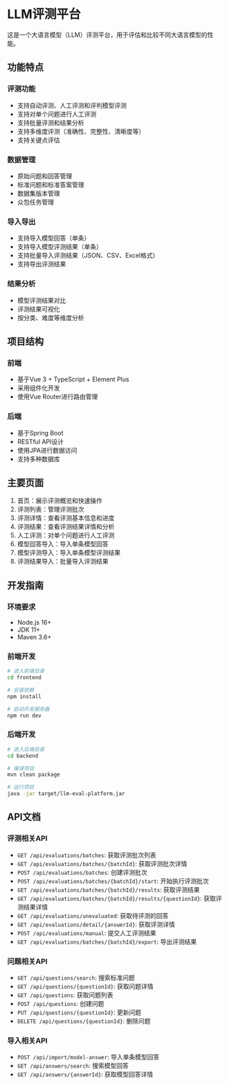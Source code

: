 # LLM评测平台

这是一个大语言模型（LLM）评测平台，用于评估和比较不同大语言模型的性能。

## 功能特点

### 评测功能
- 支持自动评测、人工评测和评判模型评测
- 支持对单个问题进行人工评测
- 支持批量评测和结果分析
- 支持多维度评测（准确性、完整性、清晰度等）
- 支持关键点评估

### 数据管理
- 原始问题和回答管理
- 标准问题和标准答案管理
- 数据集版本管理
- 众包任务管理

### 导入导出
- 支持导入模型回答（单条）
- 支持导入模型评测结果（单条）
- 支持批量导入评测结果（JSON、CSV、Excel格式）
- 支持导出评测结果

### 结果分析
- 模型评测结果对比
- 评测结果可视化
- 按分类、难度等维度分析

## 项目结构

### 前端
- 基于Vue 3 + TypeScript + Element Plus
- 采用组件化开发
- 使用Vue Router进行路由管理

### 后端
- 基于Spring Boot
- RESTful API设计
- 使用JPA进行数据访问
- 支持多种数据库

## 主要页面

1. 首页：展示评测概览和快速操作
2. 评测列表：管理评测批次
3. 评测详情：查看评测基本信息和进度
4. 评测结果：查看评测结果详情和分析
5. 人工评测：对单个问题进行人工评测
6. 模型回答导入：导入单条模型回答
7. 模型评测导入：导入单条模型评测结果
8. 评测结果导入：批量导入评测结果

## 开发指南

### 环境要求
- Node.js 16+
- JDK 11+
- Maven 3.6+

### 前端开发
```bash
# 进入前端目录
cd frontend

# 安装依赖
npm install

# 启动开发服务器
npm run dev
```

### 后端开发
```bash
# 进入后端目录
cd backend

# 编译项目
mvn clean package

# 运行项目
java -jar target/llm-eval-platform.jar
```

## API文档

### 评测相关API
- `GET /api/evaluations/batches`: 获取评测批次列表
- `GET /api/evaluations/batches/{batchId}`: 获取评测批次详情
- `POST /api/evaluations/batches`: 创建评测批次
- `POST /api/evaluations/batches/{batchId}/start`: 开始执行评测批次
- `GET /api/evaluations/batches/{batchId}/results`: 获取评测结果
- `GET /api/evaluations/batches/{batchId}/results/{questionId}`: 获取评测结果详情
- `GET /api/evaluations/unevaluated`: 获取待评测的回答
- `GET /api/evaluations/detail/{answerId}`: 获取评测详情
- `POST /api/evaluations/manual`: 提交人工评测结果
- `GET /api/evaluations/batches/{batchId}/export`: 导出评测结果

### 问题相关API
- `GET /api/questions/search`: 搜索标准问题
- `GET /api/questions/{questionId}`: 获取问题详情
- `GET /api/questions`: 获取问题列表
- `POST /api/questions`: 创建问题
- `PUT /api/questions/{questionId}`: 更新问题
- `DELETE /api/questions/{questionId}`: 删除问题

### 导入相关API
- `POST /api/import/model-answer`: 导入单条模型回答
- `GET /api/answers/search`: 搜索模型回答
- `GET /api/answers/{answerId}`: 获取模型回答详情 